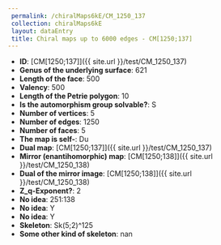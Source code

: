 ```yaml
--- 
 permalink: /chiralMaps6kE/CM_1250_137 
 collection: chiralMaps6kE
 layout: dataEntry
 title: Chiral maps up to 6000 edges - CM[1250;137]
---
```


- **ID**: [CM[1250;137]]({{ site.url }}/test/CM_1250_137)
- **Genus of the underlying surface**: 621
- **Length of the face**: 500
- **Valency**: 500
- **Length of the Petrie polygon**: 10
- **Is the automorphism group solvable?**: S
- **Number of vertices**: 5
- **Number of edges**: 1250
- **Number of faces**: 5
- **The map is self-**: Du
- **Dual map**: [CM[1250;137]]({{ site.url }}/test/CM_1250_137)
- **Mirror (enantihomorphic) map**: [CM[1250;138]]({{ site.url }}/test/CM_1250_138)
- **Dual of the mirror image**: [CM[1250;138]]({{ site.url }}/test/CM_1250_138)
- **Z_q-Exponent?**: 2
- **No idea**:  251:138
- **No idea**: Y
- **No idea**: Y
- **Skeleton**: Sk(5;2)^125
- **Some other kind of skeleton**: nan
